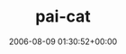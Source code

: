 ---
title:		"pai-cat"
type:		"photos"
mediatype:		"upload"
description:		"TBC"
date:		"2006-08-09 01:30:52+00:00"
album:		"nature"
filename:		"pai-cat.md"
series:		""
cl_public_id:		"nature/pai-cat"
cl_version:		1497005056
format:		"tiff"
bytes:		4622984
width:		1920
height:		1440
colours:
- "#815B42"
- "#C0CED0"
- "#867E74"
- "#7C6445"
- "#B7C7BF"
- "#818276"
- "#869188"
- "#38301E"
- "#CEC2B5"
- "#45220A"
- "#B99376"
- "#8D9798"
- "#3B2619"
- "#B69A7A"
- "#613112"
- "#424037"
- "#C0C3B6"
exposure_mode:		"Auto"
program:		"Program AE"
aperture:		"3.2"
focal_length:		"7.8 mm"
iso:		"200"
shutter_speed:		"1/137"
metering:		"Multi-segment"
flash:		"Off, Did not fire"
white_balance:		"Auto"
colour_temp:		"No colour temperature"
has_crop:		"No"
orientation:		"Horizontal (normal)"
camera_model:		"FinePix S602 ZOOM"
lens_info:		"No lens info"
artist:		"No artist info"
x_resolution:		"72"
y_resolution:		"72"
---